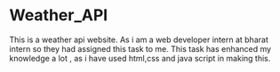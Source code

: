 # Weather_API
This is a weather api website. As i am a web developer intern at bharat intern so they had assigned this task to me. This task has enhanced my knowledge a lot , as i have used html,css and java script in making this.
